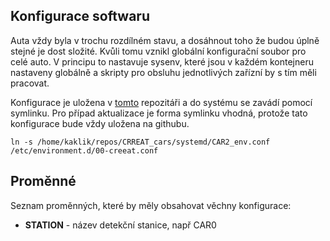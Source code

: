 

## Konfigurace softwaru

Auta vždy byla v trochu rozdílném stavu, a dosáhnout toho že budou úplně stejné je dost složité. Kvůli tomu vznikl globální konfigurační soubor pro celé auto. V principu to nastavuje sysenv, které jsou v každém kontejneru nastaveny globálně a skripty pro obsluhu jednotlivých zařízní by s tím měli pracovat. 

Konfigurace je uložena v [tomto]() repozitáři a do systému se zavádí pomocí symlinku. Pro případ aktualizace je forma symlinku vhodná, protože tato konfigurace bude vždy uložena na githubu.

```
ln -s /home/kaklik/repos/CRREAT_cars/systemd/CAR2_env.conf /etc/environment.d/00-creeat.conf
```

## Proměnné

Seznam proměnných, které by měly obsahovat věchny konfigurace:

* **STATION** - název detekční stanice, např CAR0
